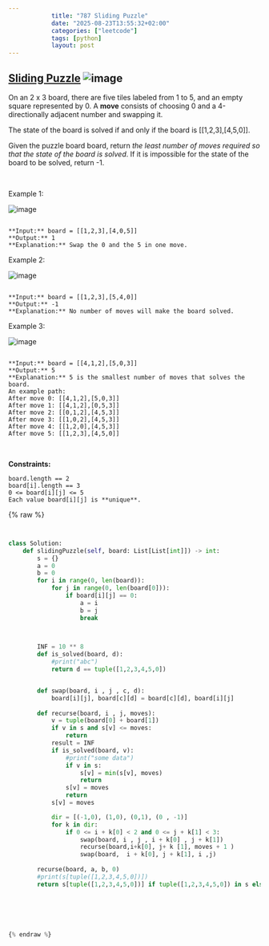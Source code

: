 ```yaml
---
            title: "787 Sliding Puzzle"
            date: "2025-08-23T13:55:32+02:00"
            categories: ["leetcode"]
            tags: [python]
            layout: post
---
```

            
## [Sliding Puzzle](https://leetcode.com/problems/sliding-puzzle) ![image](https://img.shields.io/badge/Difficulty-Hard-red)

On an 2 x 3 board, there are five tiles labeled from 1 to 5, and an empty square represented by 0. A **move** consists of choosing 0 and a 4-directionally adjacent number and swapping it.

The state of the board is solved if and only if the board is [[1,2,3],[4,5,0]].

Given the puzzle board board, return *the least number of moves required so that the state of the board is solved*. If it is impossible for the state of the board to be solved, return -1.

 

Example 1:

![image](https://assets.leetcode.com/uploads/2021/06/29/slide1-grid.jpg)
```

**Input:** board = [[1,2,3],[4,0,5]]
**Output:** 1
**Explanation:** Swap the 0 and the 5 in one move.

```

Example 2:

![image](https://assets.leetcode.com/uploads/2021/06/29/slide2-grid.jpg)
```

**Input:** board = [[1,2,3],[5,4,0]]
**Output:** -1
**Explanation:** No number of moves will make the board solved.

```

Example 3:

![image](https://assets.leetcode.com/uploads/2021/06/29/slide3-grid.jpg)
```

**Input:** board = [[4,1,2],[5,0,3]]
**Output:** 5
**Explanation:** 5 is the smallest number of moves that solves the board.
An example path:
After move 0: [[4,1,2],[5,0,3]]
After move 1: [[4,1,2],[0,5,3]]
After move 2: [[0,1,2],[4,5,3]]
After move 3: [[1,0,2],[4,5,3]]
After move 4: [[1,2,0],[4,5,3]]
After move 5: [[1,2,3],[4,5,0]]

```

 

**Constraints:**

	board.length == 2
	board[i].length == 3
	0 <= board[i][j] <= 5
	Each value board[i][j] is **unique**.

{% raw %}


```python


class Solution:
    def slidingPuzzle(self, board: List[List[int]]) -> int:
        s = {}
        a = 0
        b = 0
        for i in range(0, len(board)):
            for j in range(0, len(board[0])):
                if board[i][j] == 0:
                    a = i
                    b = j
                    break

        

        INF = 10 ** 8
        def is_solved(board, d):
            #print("abc")
            return d == tuple([1,2,3,4,5,0])


        def swap(board, i , j , c, d):
            board[i][j], board[c][d] = board[c][d], board[i][j]
        
        def recurse(board, i , j, moves):
            v = tuple(board[0] + board[1])
            if v in s and s[v] <= moves:
                return
            result = INF
            if is_solved(board, v):
                #print("some data")
                if v in s:
                    s[v] = min(s[v], moves)
                    return
                s[v] = moves
                return
            s[v] = moves

            dir = [(-1,0), (1,0), (0,1), (0 , -1)]
            for k in dir:
                if 0 <= i + k[0] < 2 and 0 <= j + k[1] < 3:
                    swap(board, i , j , i + k[0] , j + k[1])
                    recurse(board,i+k[0], j+ k [1], moves + 1 )
                    swap(board,  i + k[0], j + k[1], i ,j)
                    
        recurse(board, a, b, 0)
        #print(s[tuple([1,2,3,4,5,0])])
        return s[tuple([1,2,3,4,5,0])] if tuple([1,2,3,4,5,0]) in s else -1

            

            


{% endraw %}
```
